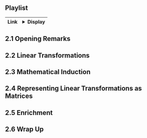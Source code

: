 ## Playlist

| Link | <details><summary>Display</summary><iframe width="650px" height="450" src="https://www.youtube.com/embed/videoseries?list=PLSl48-6ESzFYoR6Az_X5jzzBTKfW7nElZ" frameborder="0" allow="autoplay; encrypted-media" allowfullscreen></iframe> </details> |
|-|-|

## 2.1 Opening Remarks

## 2.2 Linear Transformations

## 2.3 Mathematical Induction

## 2.4 Representing Linear Transformations as Matrices

## 2.5 Enrichment

## 2.6 Wrap Up
